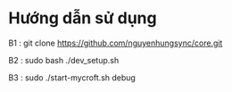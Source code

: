 # Hướng dẫn sử dụng
B1 : git clone https://github.com/nguyenhungsync/core.git


B2 : sudo bash ./dev_setup.sh


B3 : sudo ./start-mycroft.sh debug

